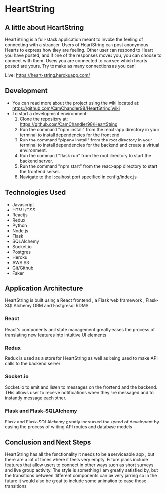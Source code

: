 # HeartString

## A little about HeartString

HeartString is a full-stack application meant to invoke the feeling of connecting with a stranger. Users of HeartString can post anonymous Hearts to express how they are feeling. Other user can respond to Heart you have posted, and if one of the responses moves you, you can choose to connect with them. Users you are connected to can see 
which hearts posted are yours. Try to make as many connections as you can!

Live: https://heart-string.herokuapp.com/

## Development
* You can read more about the project using the wiki located at: https://github.com/CamChandler98/HeartString/wiki
* To start a development environment:
    1. Clone the repository at: https://github.com/CamChandler98/HeartString
    2. Run the command "npm install" from the react-app directory in your terminal to install dependencies for the front end
    3. Run the command "pipenv install" from the root directory in your terminal to install dependencies for the backend and create a virtual environment.
    4. Run the command "flask run" from the root directory to start the backend server.
    5. Run the command "npm start" from the react-app directory to start the frontend server.
    6. Navigate to the localhost port specified in config/index.js

## Technologies Used
* Javascript
* HTML/CSS
* Reactjs
* Redux
* Python
* Node.js
* Flask
* SQLAlchemy
* Socket.io
* Postgres
* Heroku
* AWS S3
* Git/Github
* Faker


## Application Architecture 

HeartString is built using a React frontend , a Flask web framework , Flask-SQLAlchemy ORM and Postgresql RDMS 

### React

React's components and state management greatly eases the process of translating new features into intuitive UI elements

### Redux 

Redux is used as a store for HeartString as well as being used to make API calls to the backend server

### Socket.io

Socket.io to emit and listen to messages on the frontend and the backend. THis allows user to receive notifications when they are messaged and to instantly message each other.


### Flask and Flask-SQLAlchemy

Flask and Flask-SQLAlchemy greatly increased the speed of developent by easing the process of writing API routes and database models


## Conclusion and Next Steps

HeartString has all the functionality it needs to be a serviceable app , but there are a lot of times where it feels very empty. Future plans include features that allow users to connect in other ways such as short surveys and live group activity. The style is something I am greatly satisfied by, but the transitions between different components can be very jarring so in the future it would also be great to include some animation to ease those transitions

